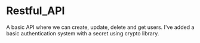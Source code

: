 # Restful_API

A basic API where we can create, update, delete and get users. I've added a basic authentication system with a secret using crypto library.
